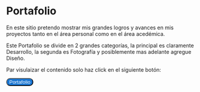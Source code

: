 # Portafolio

En este sitio pretendo mostrar mis grandes logros y avances en mis proyectos tanto en el área personal como en el área acedémica.
<p>
    Este Portafolio se divide en 2 grandes categorías, la principal es claramente Desarrollo, la segunda es Fotografía y posiblemente mas adelante agregue Diseño.
</p>
<p>
    Par visulaizar el contenido solo haz click en el siguiente botón:
</p>
<a href="https://darikharian.github.io/Portfolio/"><button style="border-radius: 10px; box-shadow: 1px -1px 3px #fff; background-color: #1976d2; color: #fff">Portafolio</button></a>